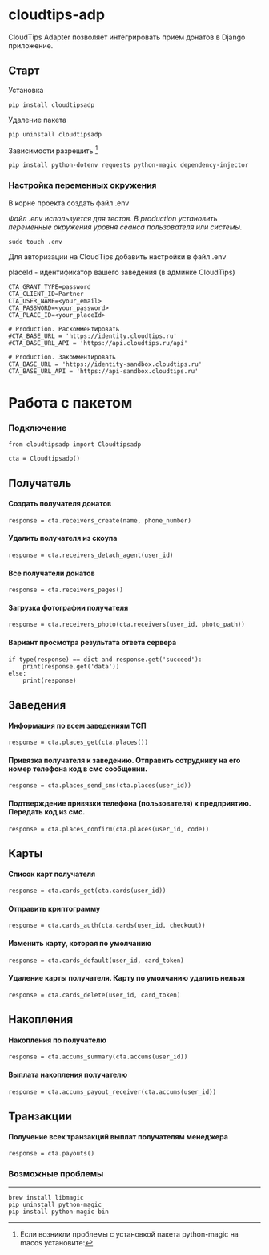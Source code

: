# cloudtips-adp
CloudTips Adapter позволяет интегрировать прием донатов в Django приложение.

## Старт
Установка
```angular2html
pip install cloudtipsadp
```
Удаление пакета
```angular2html
pip uninstall cloudtipsadp
```
Зависимости разрешить [^1]
```angular2html
pip install python-dotenv requests python-magic dependency-injector
```
### Настройка переменных окружения
В корне проекта создать файл .env 

*Файл .env используется для тестов. В production установить переменные 
окружения уровня сеанса пользователя или системы.*

```angular2html
sudo touch .env
```
Для авторизации на CloudTips добавить настройки в файл .env

placeId - идентификатор вашего заведения (в админке CloudTips)

```angular2html
CTA_GRANT_TYPE=password
CTA_CLIENT_ID=Partner
CTA_USER_NAME=<your_email>
CTA_PASSWORD=<your_password>
CTA_PLACE_ID=<your_placeId>

# Production. Раскомментировать
#CTA_BASE_URL = 'https://identity.cloudtips.ru'
#CTA_BASE_URL_API = 'https://api.cloudtips.ru/api'

# Production. Закомментировать
CTA_BASE_URL = 'https://identity-sandbox.cloudtips.ru'
CTA_BASE_URL_API = 'https://api-sandbox.cloudtips.ru'
```

#  Работа с пакетом

### Подключение 
```angular2html
from cloudtipsadp import Cloudtipsadp

cta = Cloudtipsadp()
```


## Получатель
#### Создать получателя донатов
```angular2html
response = cta.receivers_create(name, phone_number)
```
#### Удалить получателя из скоупа
```angular2html
response = cta.receivers_detach_agent(user_id)
```
#### Все получатели донатов
```angular2html
response = cta.receivers_pages()
```
#### Загрузка фотографии получателя
```angular2html
response = cta.receivers_photo(cta.receivers(user_id, photo_path))
```

#### Вариант просмотра результата ответа сервера
```angular2html
if type(response) == dict and response.get('succeed'):
    print(response.get('data'))
else:
    print(response)
```


## Заведения
#### Информация по всем заведениям ТСП
```angular2html
response = cta.places_get(cta.places())
```
#### Привязка получателя к заведению. Отправить сотруднику на его номер телефона код в смс сообщении.
```angular2html
response = cta.places_send_sms(cta.places(user_id))
```
#### Подтверждение привязки телефона (пользователя) к предприятию. Передать код из смс.
```angular2html
response = cta.places_confirm(cta.places(user_id, code))
```



## Карты
#### Список карт получателя
```angular2html
response = cta.cards_get(cta.cards(user_id))
```
#### Отправить криптограмму
```angular2html
response = cta.cards_auth(cta.cards(user_id, checkout))
```
#### Изменить карту, которая по умолчанию
```angular2html
response = cta.cards_default(user_id, card_token)
```
#### Удаление карты получателя. Карту по умолчанию удалить нельзя
```angular2html
response = cta.cards_delete(user_id, card_token)
```



## Накопления
#### Накопления по получателю
```angular2html
response = cta.accums_summary(cta.accums(user_id))
```
#### Выплата накопления получателю
```angular2html
response = cta.accums_payout_receiver(cta.accums(user_id))
```



## Транзакции
#### Получение всех транзакций выплат получателям менеджера
```angular2html
response = cta.payouts()
```

### Возможные проблемы
____

[^1]: Если возникли проблемы с установкой пакета python-magic на macos 
установите:

```angular2html
brew install libmagic 
pip uninstall python-magic
pip install python-magic-bin
```